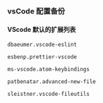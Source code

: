### vsCode 配置备份

#### VScode 默认的扩展列表

```
dbaeumer.vscode-eslint

esbenp.prettier-vscode

ms-vscode.atom-keybindings

patbenatar.advanced-new-file

sleistner.vscode-fileutils
```
